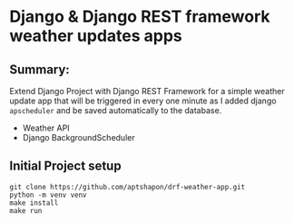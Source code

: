 # Django & Django REST framework weather updates apps

## Summary:

Extend Django Project with Django REST Framework for a simple weather update app that will be triggered in every one minute as I added django `apscheduler` and be saved automatically to the database.
- Weather API
- Django BackgroundScheduler


## Initial Project setup
    git clone https://github.com/aptshapon/drf-weather-app.git
    python -m venv venv
    make install
    make run
